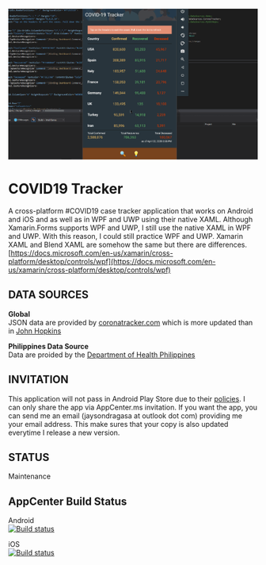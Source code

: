 ![](https://raw.githubusercontent.com/jaysonragasa/jaraimages/master/COVID19Tracker/prev.gif)

# COVID19 Tracker
A cross-platform #COVID19 case tracker application that works on Android and iOS and as well as in WPF and UWP using their native XAML. Although Xamarin.Forms supports WPF and UWP, I still use the native XAML in WPF and UWP. With this reason, I could still practice WPF and UWP. Xamarin XAML and Blend XAML are somehow the same but there are differences. [https://docs.microsoft.com/en-us/xamarin/cross-platform/desktop/controls/wpf](https://docs.microsoft.com/en-us/xamarin/cross-platform/desktop/controls/wpf)
  
## DATA SOURCES
**Global**  
JSON data are provided by [coronatracker.com](https://www.coronatracker.com/) which is more updated than in [John Hopkins](https://gisanddata.maps.arcgis.com/apps/opsdashboard/index.html#/bda7594740fd40299423467b48e9ecf6)
  
**Philippines Data Source**  
Data are proided by the [Department of Health Philippines](https://drive.google.com/drive/folders/10VkiUA8x7TS2jkibhSZK1gmWxFM-EoZP)

## INVITATION  
This application will not pass in Android Play Store due to their [policies](https://play.google.com/about/restricted-content/inappropriate-content/). I can only share the app via AppCenter.ms invitation. If you want the app, you can send me an email (jaysondragasa at outlook dot com) providing me your email address. This make sures that your copy is also updated everytime I release a new version.
  
## STATUS
Maintenance

## AppCenter Build Status
Android  
[![Build status](https://build.appcenter.ms/v0.1/apps/31051ff6-887b-43d9-a0e1-0afbd74cad41/branches/master/badge?random)](https://appcenter.ms)
  
iOS  
[![Build status](https://build.appcenter.ms/v0.1/apps/55864191-1bfe-4b9b-a2fe-af222733828a/branches/master/badge)](https://appcenter.ms)
